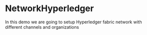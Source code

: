 # NetworkHyperledger
In this demo we are going to setup Hyperledger fabric network with different channels and organizations
